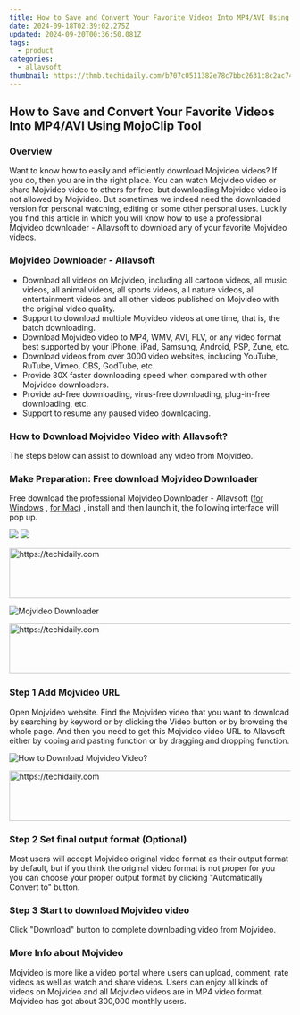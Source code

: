 ```yaml
---
title: How to Save and Convert Your Favorite Videos Into MP4/AVI Using MojoClip Tool
date: 2024-09-18T02:39:02.275Z
updated: 2024-09-20T00:36:50.081Z
tags:
  - product
categories:
  - allavsoft
thumbnail: https://thmb.techidaily.com/b707c0511382e78c7bbc2631c8c2ac749bfdb8b7dcef137c48ff3983d7a66e67.jpg
---
```


## How to Save and Convert Your Favorite Videos Into MP4/AVI Using MojoClip Tool

### Overview

Want to know how to easily and efficiently download Mojvideo videos? If you do, then you are in the right place. You can watch Mojvideo video or share Mojvideo video to others for free, but downloading Mojvideo video is not allowed by Mojvideo. But sometimes we indeed need the downloaded version for personal watching, editing or some other personal uses. Luckily you find this article in which you will know how to use a professional Mojvideo downloader - Allavsoft to download any of your favorite Mojvideo videos.

### Mojvideo Downloader - Allavsoft

* Download all videos on Mojvideo, including all cartoon videos, all music videos, all animal videos, all sports videos, all nature videos, all entertainment videos and all other videos published on Mojvideo with the original video quality.
* Support to download multiple Mojvideo videos at one time, that is, the batch downloading.
* Download Mojvideo video to MP4, WMV, AVI, FLV, or any video format best supported by your iPhone, iPad, Samsung, Android, PSP, Zune, etc.
* Download videos from over 3000 video websites, including YouTube, RuTube, Vimeo, CBS, GodTube, etc.
* Provide 30X faster downloading speed when compared with other Mojvideo downloaders.
* Provide ad-free downloading, virus-free downloading, plug-in-free downloading, etc.
* Support to resume any paused video downloading.

### How to Download Mojvideo Video with Allavsoft?

The steps below can assist to download any video from Mojvideo.

### Make Preparation: Free download Mojvideo Downloader

Free download the professional Mojvideo Downloader - Allavsoft ([for Windows](https://tools.techidaily.com/allavsoft/products/) , [for Mac](https://tools.techidaily.com/allavsoft/products/)) , install and then launch it, the following interface will pop up.

[![](https://www.allavsoft.com/how-to/../images/how-to/free-download-win.jpg)](https://tools.techidaily.com/allavsoft/products/) [![](https://www.allavsoft.com/how-to/../images/how-to/free-download-mac.jpg)](https://tools.techidaily.com/allavsoft/products/)

<!-- affiliate ads begin -->
<a href="https://unicoeye.pxf.io/c/5597632/2148772/18498" target="_top" id="2148772">
  <img src="//a.impactradius-go.com/display-ad/18498-2148772" border="0" alt="https://techidaily.com" width="728" height="90"/>
</a>
<img height="0" width="0" src="https://unicoeye.pxf.io/i/5597632/2148772/18498" style="position:absolute;visibility:hidden;" border="0" />
<!-- affiliate ads end -->

![Mojvideo Downloader](https://www.allavsoft.com/how-to/../images/allavsoft/screen-shot-600.jpg)

<!-- affiliate ads begin -->
<a href="https://appsumo.8odi.net/c/5597632/2075472/7443" target="_top" id="2075472">
  <img src="//a.impactradius-go.com/display-ad/7443-2075472" border="0" alt="https://techidaily.com" width="728" height="90"/>
</a>
<img height="0" width="0" src="https://appsumo.8odi.net/i/5597632/2075472/7443" style="position:absolute;visibility:hidden;" border="0" />
<!-- affiliate ads end -->

### Step 1 Add Mojvideo URL

Open Mojvideo website. Find the Mojvideo video that you want to download by searching by keyword or by clicking the Video button or by browsing the whole page. And then you need to get this Mojvideo video URL to Allavsoft either by coping and pasting function or by dragging and dropping function.

![How to Download Mojvideo Video?](https://www.allavsoft.com/how-to/../images/how-to/download-rtmp-video/download-rtmp-video.jpg)

<!-- affiliate ads begin -->
<a href="https://unicoeye.pxf.io/c/5597632/2134498/18498" target="_top" id="2134498">
  <img src="//a.impactradius-go.com/display-ad/18498-2134498" border="0" alt="https://techidaily.com" width="720" height="90"/>
</a>
<img height="0" width="0" src="https://unicoeye.pxf.io/i/5597632/2134498/18498" style="position:absolute;visibility:hidden;" border="0" />
<!-- affiliate ads end -->

### Step 2 Set final output format (Optional)

Most users will accept Mojvideo original video format as their output format by default, but if you think the original video format is not proper for you you can choose your proper output format by clicking "Automatically Convert to" button.

### Step 3 Start to download Mojvideo video

Click "Download" button to complete downloading video from Mojvideo.

### More Info about Mojvideo

Mojvideo is more like a video portal where users can upload, comment, rate videos as well as watch and share videos. Users can enjoy all kinds of videos on Mojvideo and all Mojvideo videos are in MP4 video format. Mojvideo has got about 300,000 monthly users.

<ins class="adsbygoogle"
     style="display:block"
     data-ad-format="autorelaxed"
     data-ad-client="ca-pub-7571918770474297"
     data-ad-slot="1223367746"></ins>

<ins class="adsbygoogle"
     style="display:block"
     data-ad-client="ca-pub-7571918770474297"
     data-ad-slot="8358498916"
     data-ad-format="auto"
     data-full-width-responsive="true"></ins>
